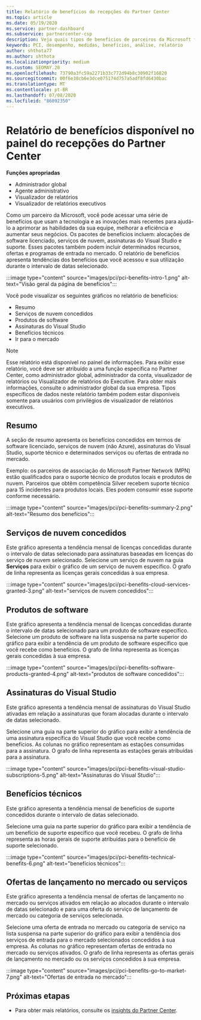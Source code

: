 ```yaml
---
title: Relatório de benefícios do recepções do Partner Center
ms.topic: article
ms.date: 05/19/2020
ms.service: partner-dashboard
ms.subservice: partnercenter-csp
description: Veja quais tipos de benefícios de parceiros da Microsoft foram concedidos para ajudar a aumentar seus negócios, melhorar a eficiência e aprimorar as habilidades da sua equipe.
keywords: PCI, desempenho, medidas, benefícios, análise, relatório
author: shthota77
ms.author: shthota
ms.localizationpriority: medium
ms.custom: SEOMAY.20
ms.openlocfilehash: 73790a3fc59a2271b33c772d94b8c30902f16820
ms.sourcegitcommit: 00f6e38cb6e3dce075174d757a5adf8fd6430bac
ms.translationtype: MT
ms.contentlocale: pt-BR
ms.lasthandoff: 07/08/2020
ms.locfileid: "86092350"
---
```

# <a name="benefits-report-available-from-the-partner-center-insights-dashboard"></a>Relatório de benefícios disponível no painel do recepções do Partner Center

**Funções apropriadas**

- Administrador global
- Agente administrativo
- Visualizador de relatórios
- Visualizador de relatórios executivos

Como um parceiro da Microsoft, você pode acessar uma série de benefícios que usam a tecnologia e as inovações mais recentes para ajudá-lo a aprimorar as habilidades da sua equipe, melhorar a eficiência e aumentar seus negócios. Os pacotes de benefícios incluem: alocações de software licenciado, serviços de nuvem, assinaturas do Visual Studio e suporte. Esses pacotes também podem incluir determinados recursos, ofertas e programas de entrada no mercado. O relatório de benefícios apresenta tendências dos benefícios que você acessou e sua utilização durante o intervalo de datas selecionado.

:::image type="content" source="images/pci/pci-benefits-intro-1.png" alt-text="Visão geral da página de benefícios":::

Você pode visualizar os seguintes gráficos no relatório de benefícios:

- Resumo
- Serviços de nuvem concedidos
- Produtos de software
- Assinaturas do Visual Studio
- Benefícios técnicos
- Ir para o mercado

 > [!NOTE]
 > Esse relatório está disponível no painel de informações. Para exibir esse relatório, você deve ser atribuído a uma função específica no Partner Center, como administrador global, administrador da conta, visualizador de relatórios ou Visualizador de relatórios do Executive. Para obter mais informações, consulte o administrador global da sua empresa. Tipos específicos de dados neste relatório também podem estar disponíveis somente para usuários com privilégios de visualizador de relatórios executivos.

## <a name="summary"></a>Resumo

A seção de resumo apresenta os benefícios concedidos em termos de software licenciado, serviços de nuvem (não Azure), assinaturas do Visual Studio, suporte técnico e determinados serviços ou ofertas de entrada no mercado.

Exemplo: os parceiros de associação do Microsoft Partner Network (MPN) estão qualificados para o suporte técnico de produtos locais e produtos de nuvem. Parceiros que obtêm competência Silver recebem suporte técnico para 15 incidentes para produtos locais. Eles podem consumir esse suporte conforme necessário. 

:::image type="content" source="images/pci/pci-benefits-summary-2.png" alt-text="Resumo dos benefícios":::

## <a name="cloud-services-granted"></a>Serviços de nuvem concedidos

Este gráfico apresenta a tendência mensal de licenças concedidas durante o intervalo de datas selecionado para assinaturas baseadas em licenças do serviço de nuvem selecionado.
Selecione um serviço de nuvem na guia **Serviços** para exibir o gráfico de um serviço de nuvem específico. O grafo de linha representa as licenças gerais concedidas à sua empresa.

:::image type="content" source="images/pci/pci-benefits-cloud-services-granted-3.png" alt-text="serviços de nuvem concedidos":::

## <a name="software-products"></a>Produtos de software

Este gráfico apresenta a tendência mensal de licenças concedidas durante o intervalo de datas selecionado para um produto de software específico. Selecione um produto de software na lista suspensa na parte superior do gráfico para exibir a tendência de um produto de software específico que você recebe como benefícios. O grafo de linha representa as licenças gerais concedidas à sua empresa.

:::image type="content" source="images/pci/pci-benefits-software-products-granted-4.png" alt-text="produtos de software concedidos":::

## <a name="visual-studio-subscriptions"></a>Assinaturas do Visual Studio

Este gráfico apresenta a tendência mensal de assinaturas do Visual Studio ativadas em relação a assinaturas que foram alocadas durante o intervalo de datas selecionado.

Selecione uma guia na parte superior do gráfico para exibir a tendência de uma assinatura específica do Visual Studio que você recebe como benefícios. As colunas no gráfico representam as estações consumidas para a assinatura. O grafo de linha representa as estações gerais atribuídas para a assinatura.

:::image type="content" source="images/pci/pci-benefits-visual-studio-subscriptions-5.png" alt-text="Assinaturas do Visual Studio":::

## <a name="technical-benefits"></a>Benefícios técnicos

Este gráfico apresenta a tendência mensal de benefícios de suporte concedidos durante o intervalo de datas selecionado.

Selecione uma guia na parte superior do gráfico para exibir a tendência de um benefício de suporte específico que você recebeu. O grafo de linha representa as horas gerais de suporte atribuídas para o benefício de suporte selecionado.

:::image type="content" source="images/pci/pci-benefits-technical-benefits-6.png" alt-text="benefícios técnicos":::

## <a name="go-to-market-offers-or-services"></a>Ofertas de lançamento no mercado ou serviços

Este gráfico apresenta a tendência mensal de ofertas de lançamento no mercado ou serviços ativados em relação ao alocados durante o intervalo de datas selecionado e para uma oferta do serviço de lançamento de mercado ou categoria de serviços selecionada.

Selecione uma oferta de entrada no mercado ou categoria de serviço na lista suspensa na parte superior do gráfico para exibir a tendência dos serviços de entrada para o mercado selecionados concedidos à sua empresa. As colunas no gráfico representam ofertas de entrada no mercado ou serviços ativados. O grafo de linha representa as ofertas gerais de lançamento no mercado ou os serviços concedidos à sua empresa.

:::image type="content" source="images/pci/pci-benefits-go-to-market-7.png" alt-text="Ofertas de entrada no mercado":::

## <a name="next-steps"></a>Próximas etapas

- Para obter mais relatórios, consulte os [insights do Partner Center](partner-center-insights.md).
